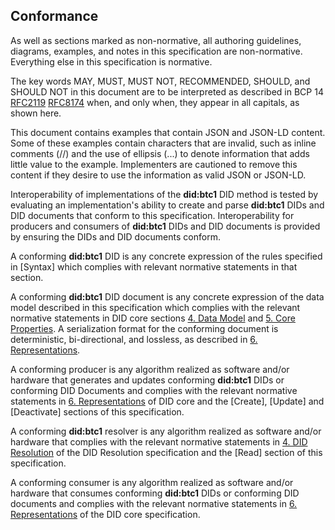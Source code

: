 ## Conformance

As well as sections marked as non-normative, all authoring guidelines, diagrams, examples, and notes in this specification are non-normative. Everything else in this specification is normative.

The key words MAY, MUST, MUST NOT, RECOMMENDED, SHOULD, and SHOULD NOT in this document are to be interpreted as described in BCP 14 [RFC2119](https://www.ietf.org/rfc/rfc2119.txt) [RFC8174](https://datatracker.ietf.org/doc/html/rfc8174) when, and only when, they appear in all capitals, as shown here.

This document contains examples that contain JSON and JSON-LD content. Some of these examples contain characters that are invalid, such as inline comments (//) and the use of ellipsis (...) to denote information that adds little value to the example. Implementers are cautioned to remove this content if they desire to use the information as valid JSON or JSON-LD.

Interoperability of implementations of the **did:btc1** DID method is tested by evaluating an implementation's ability to create and parse **did:btc1** DIDs and DID documents that conform to this specification. Interoperability for producers and consumers of **did:btc1** DIDs and DID documents is provided by ensuring the DIDs and DID documents conform. 

A conforming **did:btc1** DID is any concrete expression of the rules specified in [Syntax] which complies with relevant normative statements in that section.

A conforming **did:btc1** DID document is any concrete expression of the data model described in this specification which complies with the relevant normative statements in DID core sections [4. Data Model](http://w3.org/TR/did-1.1/#data-model) and [5. Core Properties](https://www.w3.org/TR/did-1.1/#core-properties). A serialization format for the conforming document is deterministic, bi-directional, and lossless, as described in [6. Representations](https://www.w3.org/TR/did-1.1/#representations).

A conforming producer is any algorithm realized as software and/or hardware that generates and updates conforming **did:btc1** DIDs or conforming DID Documents and complies with the relevant normative statements in [6. Representations](https://www.w3.org/TR/did-1.1/#representations) of DID core and the [Create], [Update] and [Deactivate] sections of this specification.

A conforming **did:btc1** resolver is any algorithm realized as software and/or hardware that complies with the relevant normative statements in [4. DID Resolution](https://w3c.github.io/did-resolution/#resolving) of the DID Resolution specification and the [Read] section of this specification.

A conforming consumer is any algorithm realized as software and/or hardware that consumes conforming **did:btc1** DIDs or conforming DID documents and complies with the relevant normative statements in [6. Representations](https://www.w3.org/TR/did-1.1/#representations) of the DID core specification.